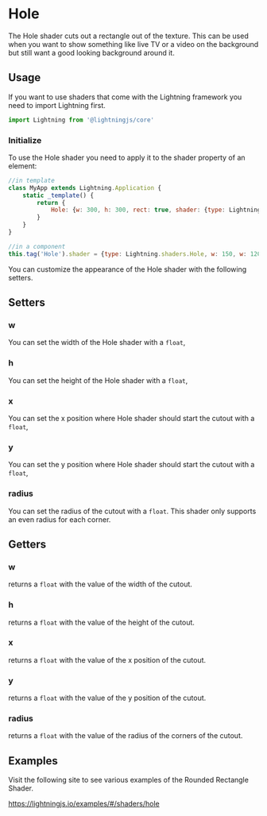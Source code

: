# Hole

The Hole shader cuts out a rectangle out of the texture. This can be used when you want to show something like live TV or a video on the background but still want a good looking background around it.

## Usage

If you want to use shaders that come with the Lightning framework you need to import Lightning first.

```js
import Lightning from '@lightningjs/core'
```

### Initialize

To use the Hole shader you need to apply it to the shader property of an element:

```js
//in template
class MyApp extends Lightning.Application {
    static _template() {
        return {
            Hole: {w: 300, h: 300, rect: true, shader: {type: Lightning.shaders.Hole, w: 150, w: 120, x: 40, y: 20}}
        }
    }
}

//in a component
this.tag('Hole').shader = {type: Lightning.shaders.Hole, w: 150, w: 120, x: 40, y: 20}
```

You can customize the appearance of the Hole shader with the following setters.


## Setters

### w
You can set the width of the Hole shader with a `float`,

### h
You can set the height of the Hole shader with a `float`,

### x
You can set the x position where Hole shader should start the cutout with a `float`,

### y
You can set the y position where Hole shader should start the cutout with a `float`,

### radius
You can set the radius of the cutout with a `float`. This shader only supports an even radius for each corner.


## Getters

### w
returns a `float` with the value of the width of the cutout.

### h
returns a `float` with the value of the height of the cutout.

### x
returns a `float` with the value of the x position of the cutout.

### y
returns a `float` with the value of the y position of the cutout.

### radius
returns a `float` with the value of the radius of the corners of the cutout.

## Examples

Visit the following site to see various examples of the Rounded Rectangle Shader.

<https://lightningjs.io/examples/#/shaders/hole>
